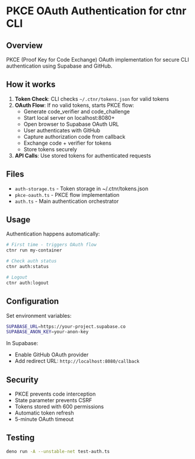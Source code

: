 # PKCE OAuth Authentication for ctnr CLI

## Overview

PKCE (Proof Key for Code Exchange) OAuth implementation for secure CLI authentication using Supabase and GitHub.

## How it works

1. **Token Check**: CLI checks `~/.ctnr/tokens.json` for valid tokens
2. **OAuth Flow**: If no valid tokens, starts PKCE flow:
   - Generate code_verifier and code_challenge
   - Start local server on localhost:8080+
   - Open browser to Supabase OAuth URL
   - User authenticates with GitHub
   - Capture authorization code from callback
   - Exchange code + verifier for tokens
   - Store tokens securely
3. **API Calls**: Use stored tokens for authenticated requests

## Files

- `auth-storage.ts` - Token storage in ~/.ctnr/tokens.json
- `pkce-oauth.ts` - PKCE flow implementation
- `auth.ts` - Main authentication orchestrator

## Usage

Authentication happens automatically:
```bash
# First time - triggers OAuth flow
ctnr run my-container

# Check auth status
ctnr auth:status

# Logout
ctnr auth:logout
```

## Configuration

Set environment variables:
```bash
SUPABASE_URL=https://your-project.supabase.co
SUPABASE_ANON_KEY=your-anon-key
```

In Supabase:
- Enable GitHub OAuth provider
- Add redirect URL: `http://localhost:8080/callback`

## Security

- PKCE prevents code interception
- State parameter prevents CSRF
- Tokens stored with 600 permissions
- Automatic token refresh
- 5-minute OAuth timeout

## Testing

```bash
deno run -A --unstable-net test-auth.ts
